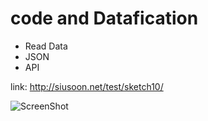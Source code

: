 # code and Datafication

- Read Data
- JSON
- API

link: http://siusoon.net/test/sketch10/

![ScreenShot](https://cdn.rawgit.com/AUAP/AP2017/b720eede/class10/Screen%20Shot%202017-03-29%20at%207.48.49%20PM.png)
